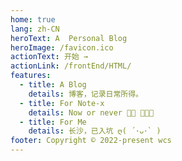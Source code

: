 ```yaml
---
home: true
lang: zh-CN
heroText: A  Personal Blog
heroImage: /favicon.ico
actionText: 开始 →
actionLink: /frontEnd/HTML/
features:
  - title: A Blog
    details: 博客，记录日常所得。
  - title: For Note-x
    details: Now or never 🧑‍💻 🤔🎈🎉
  - title: For Me
    details: 长沙，已入坑 ღ( ´･ᴗ･` )
footer: Copyright © 2022-present wcs
---
```

